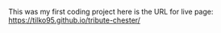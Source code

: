 This was my first coding project
here is the URL for live page: https://tilko95.github.io/tribute-chester/
